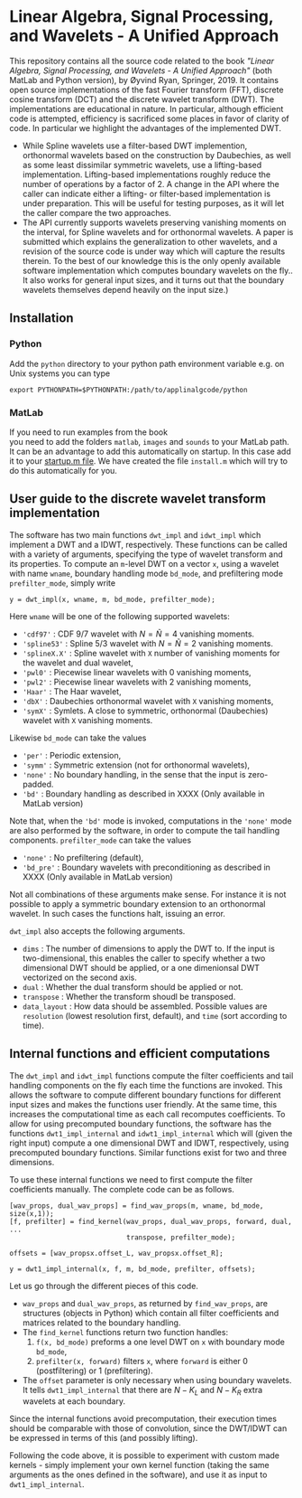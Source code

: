 # Linear Algebra, Signal Processing, and Wavelets - A Unified Approach

This repository contains all the source code related to the book *"Linear
Algebra, Signal Processing, and Wavelets - A Unified Approach"* (both MatLab and
Python version), by Øyvind Ryan, Springer, 2019. 
It contains open source implementations of the fast Fourier transform (FFT), 
discrete cosine transform (DCT) and the discrete wavelet transform (DWT).
The implementations are educational in nature. In particular, although efficient code is attempted, efficiency is sacrificed some places in favor of clarity of code. 
In particular we highlight the advantages of the implemented DWT.

* While Spline wavelets use a filter-based DWT implemention, orthonormal wavelets based on the construction by Daubechies, as well as some least dissimilar symmetric wavelets, use a 
  lifting-based implementation. Lifting-based implementations roughly reduce the number of operations by a factor of 2.
  A change in the API where the caller can indicate either a lifting- or filter-based implementation is under preparation. This will be useful for testing purposes, as it will let the caller compare the two approaches.
* The API currently supports wavelets preserving vanishing moments on the interval, for Spline wavelets and for orthonormal wavelets. A paper is submitted which explains the generalization to other wavelets, and a revision of the source code 
  is under way which will capture the results therein.
  To the best of our knowledge this is the only openly available software implementation which computes boundary wavelets on the fly..  It also works for general input sizes, and it turns out that the boundary wavelets themselves depend heavily on the input size.)

## Installation
### Python 
Add the `python` directory to your python path environment variable e.g. on
Unix systems you can type 
```
export PYTHONPATH=$PYTHONPATH:/path/to/applinalgcode/python
```

### MatLab
If you need to run examples from the book  
you need to add the folders `matlab`, `images` and `sounds` to your MatLab path. It can be an
advantage to add this automatically on startup. In this case add it to your 
[startup.m file](https://ch.mathworks.com/help/matlab/matlab_env/what-is-the-matlab-search-path.html). We have created the file `install.m` which will try to do this automatically 
for you.

## User guide to the discrete wavelet transform implementation

The software has two main functions `dwt_impl` and `idwt_impl` which implement
a DWT and a IDWT, respectively. These functions can be called with a variety of
arguments, specifying the type of wavelet transform and its properties. To
compute an `m`-level DWT on a vector `x`, using a wavelet with name `wname`,
boundary handling mode `bd_mode`, and prefiltering mode `prefilter_mode`,
simply write
```
y = dwt_impl(x, wname, m, bd_mode, prefilter_mode);
```
Here `wname` will be one of the following supported wavelets:
*  `'cdf97'` : CDF 9/7 wavelet with $N = \tilde{N} = 4$ vanishing moments.
*  `'spline53'` : Spline 5/3 wavelet with $N = \tilde{N} = 2$ vanishing moments.
*  `'splineX.X'` : Spline wavelet with `X` number of vanishing moments for the wavelet and dual wavelet,
*  `'pwl0'` : Piecewise linear wavelets with 0 vanishing moments,
*  `'pwl2'` : Piecewise linear wavelets with 2 vanishing moments,
*  `'Haar'` : The Haar wavelet,
*  `'dbX'` : Daubechies orthonormal wavelet with `X` vanishing moments,
*  `'symX'` : Symlets. A close to symmetric, orthonormal (Daubechies) wavelet with `X` vanishing moments.

Likewise `bd_mode` can take the values
* `'per'` : Periodic extension,
* `'symm'` : Symmetric extension (not for orthonormal wavelets),
* `'none'` : No boundary handling, in the sense that the input is zero-padded. 
* `'bd'` : Boundary handling as described in XXXX (Only available in MatLab version) 

Note that, when the `'bd'` mode is invoked, computations in the `'none'` mode are also performed by the software, in order to compute the tail handling components. 
`prefilter_mode` can take the values
* `'none'` : No prefiltering (default),
* `'bd_pre'` : Boundary wavelets with preconditioning as described in XXXX (Only available in MatLab version) 

Not all combinations of these arguments make sense. For instance it is not possible to apply a symmetric boundary extension to an orthonormal
wavelet. In such cases the functions halt, issuing an error. 

`dwt_impl` also accepts the following arguments.
* `dims` : The number of dimensions to apply the DWT to. If the input is two-dimensional, this enables the caller to specify whether a two dimensional DWT should be applied, or a one dimenionsal DWT vectorized on the second axis. 
* `dual` :  Whether the dual transform should be applied or not.
* `transpose` : Whether the transform shoudl be transposed.
* `data_layout` : How data should be assembled. Possible values are `resolution` (lowest resolution first, default), and `time` (sort according to time).


## Internal functions and efficient computations 
The `dwt_impl` and `idwt_impl` functions compute the
filter coefficients and tail handling components on the fly each time the
functions are invoked. This allows the software to compute different boundary
functions for different input sizes and makes the functions user friendly. At
the same time, this increases the computational time as each call recomputes coefficients. To allow for using precomputed boundary functions, the software has the functions `dwt1_impl_internal` and
`idwt1_impl_internal` which will (given the right input) compute a one dimensional DWT and IDWT, respectively, using precomputed boundary functions.  Similar functions exist for two and three
dimensions. 

To use these internal functions we need to first compute the filter coefficients 
manually. The complete code can be as follows.
```
[wav_props, dual_wav_props] = find_wav_props(m, wname, bd_mode, size(x,1));
[f, prefilter] = find_kernel(wav_props, dual_wav_props, forward, dual, ...
                             transpose, prefilter_mode);

offsets = [wav_propsx.offset_L, wav_propsx.offset_R];

y = dwt1_impl_internal(x, f, m, bd_mode, prefilter, offsets);
```
Let us go through the different pieces of this code. 
* `wav_props` and `dual_wav_props`, as returned by `find_wav_props`, are structures (objects in Python) which contain all filter coefficients and matrices related to the boundary handling. 
* The `find_kernel` functions return two function handles:
  1. `f(x, bd_mode)` preforms a one level DWT on `x` with boundary mode `bd_mode`, 
  2. `prefilter(x, forward)` filters `x`, where `forward` is either 0 (postfiltering) or 1 (prefiltering). 
* The `offset` parameter is only necessary when using boundary wavelets. It tells `dwt1_impl_internal` that there are $N-K_L$ and $N-K_R$ extra wavelets at each boundary.

Since the internal functions avoid precomputation, their execution times 
should be comparable with those of convolution, since the DWT/IDWT can be 
expressed in terms of this (and possibly lifting).

Following the code above, it is possible to experiment with custom made kernels - simply implement your own kernel function (taking the same arguments as the ones defined in the software), and use it as input to `dwt1_impl_internal`.




